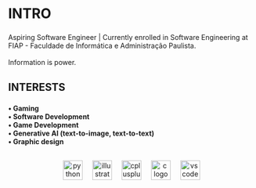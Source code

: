 <h1 align="left">INTRO</h1>

###

<p align="left">Aspiring Software Engineer | Currently enrolled in Software Engineering at FIAP - Faculdade de Informática e Administração Paulista. <br><br>Information is power.</p>

###

<h2 align="left">INTERESTS</h2>

###

<h4 align="left">• Gaming<br>• Software Development<br>• Game Development<br>• Generative AI (text-to-image, text-to-text)<br>• Graphic design</h4>

###

<h2 align="left"></h2>

###

<div align="center">
  <img src="https://cdn.jsdelivr.net/gh/devicons/devicon/icons/python/python-original.svg" height="40" alt="python logo"  />
  <img width="12" />
  <img src="https://cdn.jsdelivr.net/gh/devicons/devicon/icons/illustrator/illustrator-plain.svg" height="40" alt="illustrator logo"  />
  <img width="12" />
  <img src="https://cdn.jsdelivr.net/gh/devicons/devicon/icons/cplusplus/cplusplus-original.svg" height="40" alt="cplusplus logo"  />
  <img width="12" />
  <img src="https://cdn.jsdelivr.net/gh/devicons/devicon/icons/c/c-original.svg" height="40" alt="c logo"  />
  <img width="12" />
  <img src="https://cdn.jsdelivr.net/gh/devicons/devicon/icons/vscode/vscode-original.svg" height="40" alt="vscode logo"  />
</div>

###
